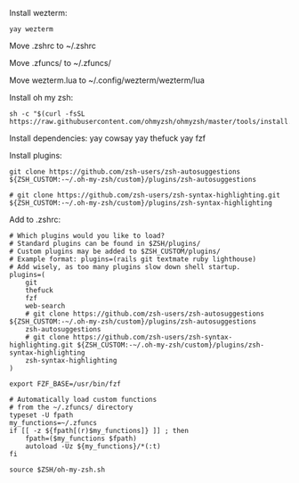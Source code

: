 Install wezterm:
    
    yay wezterm

Move .zshrc to ~/.zshrc

Move .zfuncs/ to ~/.zfuncs/

Move wezterm.lua to ~/.config/wezterm/wezterm/lua
    
Install oh my zsh:

    sh -c "$(curl -fsSL https://raw.githubusercontent.com/ohmyzsh/ohmyzsh/master/tools/install.sh)"

Install dependencies:
    yay cowsay
    yay thefuck
    yay fzf
    
Install plugins:
    
    git clone https://github.com/zsh-users/zsh-autosuggestions ${ZSH_CUSTOM:-~/.oh-my-zsh/custom}/plugins/zsh-autosuggestions
    
    # git clone https://github.com/zsh-users/zsh-syntax-highlighting.git ${ZSH_CUSTOM:-~/.oh-my-zsh/custom}/plugins/zsh-syntax-highlighting

Add to .zshrc:

```
# Which plugins would you like to load?
# Standard plugins can be found in $ZSH/plugins/
# Custom plugins may be added to $ZSH_CUSTOM/plugins/
# Example format: plugins=(rails git textmate ruby lighthouse)
# Add wisely, as too many plugins slow down shell startup.
plugins=(
	git
	thefuck
	fzf
	web-search
	# git clone https://github.com/zsh-users/zsh-autosuggestions ${ZSH_CUSTOM:-~/.oh-my-zsh/custom}/plugins/zsh-autosuggestions
	zsh-autosuggestions
	# git clone https://github.com/zsh-users/zsh-syntax-highlighting.git ${ZSH_CUSTOM:-~/.oh-my-zsh/custom}/plugins/zsh-syntax-highlighting
	zsh-syntax-highlighting
)

export FZF_BASE=/usr/bin/fzf

# Automatically load custom functions
# from the ~/.zfuncs/ directory
typeset -U fpath
my_functions=~/.zfuncs
if [[ -z ${fpath[(r)$my_functions]} ]] ; then
    fpath=($my_functions $fpath)
    autoload -Uz ${my_functions}/*(:t)
fi

source $ZSH/oh-my-zsh.sh
```
